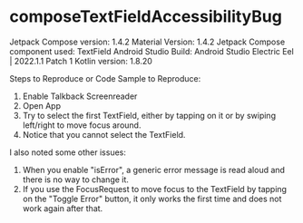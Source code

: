 # composeTextFieldAccessibilityBug

Jetpack Compose version: 1.4.2
Material Version: 1.4.2
Jetpack Compose component used: TextField
Android Studio Build: Android Studio Electric Eel | 2022.1.1 Patch 1
Kotlin version: 1.8.20

Steps to Reproduce or Code Sample to Reproduce:
1. Enable Talkback Screenreader
2. Open App
3. Try to select the first TextField, either by tapping on it or by swiping left/right to move focus around.
4. Notice that you cannot select the TextField.

I also noted some other issues:

1. When you enable "isError", a generic error message is read aloud and there is no way to change it.
2. If you use the FocusRequest to move focus to the TextField by tapping on the "Toggle Error" button, it only works the first time and does not work again after that.
